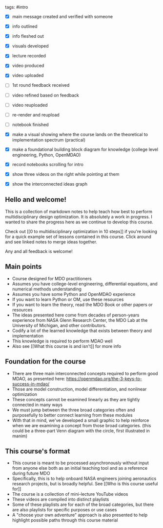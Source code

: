 tags: #intro

- [x] main message created and verified with someone
- [x] info outlined
- [x] info fleshed out
- [x] visuals developed
- [x] lecture recorded
- [x] video produced
- [x] video uploaded
- [ ] 1st round feedback received
- [ ] video refined based on feedback
- [ ] video reuploaded
- [ ] re-render and reupload
- [ ] notebook finished

- [x] make a visual showing where the course lands on the theoretical to implementation spectrum (practical)
- [x] make a foundational building block diagram for knowledge (college level engineering, Python, OpenMDAO)
- [x] record notebooks scrolling for intro
- [x] show three videos on the right while pointing at them
- [x] show the interconnected ideas graph

## Hello and welcome!
This is a collection of markdown notes to help teach how best to perform multidisciplinary design optimization. It is absolutely a work in progress. I wanted to share the progress here as we continue to develop this course.

Check out [[0 to multidisciplinary optimization in 10 steps]] if you're looking for a quick example set of lessons contained in this course. Click around and see linked notes to merge ideas together.

Any and all feedback is welcome!

## Main points
- Course designed for MDO practitioners
- Assumes you have college-level engineering, differential equations, and numerical methods understanding
- Assumes you have some Python and OpenMDAO experience
- If you want to learn Python or OM, use these resources
- If you want to learn the theory, read the MDO Book or other papers or resources
- The ideas presented here come from decades of person-years experience from NASA Glenn Research Center, the MDO Lab at the University of Michigan, and other contributors.
- Codify a lot of the learned knowledge that exists between theory and implementation
- This knowledge is required to perform MDAO well
- Also see [[What this course is and isn't]] for more info

## Foundation for the course
- There are three main interconnected concepts required to perform good MDAO, as presented here: https://openmdao.org/the-3-keys-to-success-in-mdao/
- Those are model construction, model differentiation, and nonlinear optimization
- These concepts cannot be examined linearly as they are tightly connected in many ways
- We must jump between the three broad categories often and purposefully to better connect learning from these modules
- With that in mind, we've developed a small graphic to help reinforce when we are examining a concept from those broad categories. (this could be a three-part Venn diagram with the circle, first illustrated in manim)

## This course's format
- This course is meant to be processed asynchronously without input from anyone else both as an initial teaching tool and as a reference during future MDO
- Specifically, this is to help onboard NASA engineers joining aeronautics research projects, but is broadly helpful. See [[Who is this course useful for]]
- The course is a collection of mini-lecture YouTube videos
- These videos are compiled into distinct playlists
- Some of these playlists are for each of the broad categories, but there are also playlists for specific purposes or use cases
- A "choose your own adventure" approach is also presented to help highlight possible paths through this course material